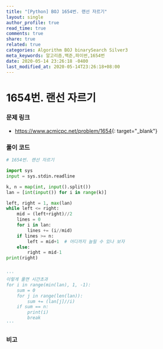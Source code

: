 ```yaml
---
title: "[Python] BOJ 1654번. 랜선 자르기"
layout: single
author_profile: true
read_time: true
comments: true
share: true
related: true
categories: Algorithm BOJ binarySearch Silver3
meta_keywords: 알고리즘,백준,파이썬,1654번
date: 2020-05-14 23:26:18 -0400
last_modified_at: 2020-05-14T23:26:18+08:00
---
```


# 1654번. 랜선 자르기

### 문제 링크

- <https://www.acmicpc.net/problem/1654>{: target="\_blank"}

### 풀이 코드

```python
# 1654번. 랜선 자르기

import sys
input = sys.stdin.readline

k, n = map(int, input().split())
lan = [int(input()) for i in range(k)]

left, right = 1, max(lan)
while left <= right:
    mid = (left+right)//2
    lines = 0
    for i in lan:
        lines += (i//mid)
    if lines >= n:
        left = mid+1  # 어디까지 늘릴 수 있나 보자
    else:
        right = mid-1
print(right)


'''
이렇게 풀면 시간초과
for i in range(min(lan), 1, -1):
    sum = 0
    for j in range(len(lan)):
        sum += (lan[j]//i)
    if sum == n:
        print(i)
        break
'''
```

### 비고
